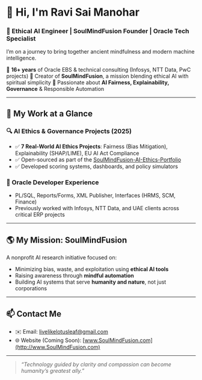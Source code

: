 # 👋 Hi, I'm Ravi Sai Manohar

### 🌱 Ethical AI Engineer | SoulMindFusion Founder | Oracle Tech Specialist

I’m on a journey to bring together ancient mindfulness and modern machine intelligence.

🔹 **16+ years** of Oracle EBS & technical consulting (Infosys, NTT Data, PwC projects)
🔹 Creator of **SoulMindFusion**, a mission blending ethical AI with spiritual simplicity
🔹 Passionate about **AI Fairness, Explainability, Governance** & Responsible Automation

---

## 🧠 My Work at a Glance

### 🔍 AI Ethics & Governance Projects (2025)

* ✅ **7 Real-World AI Ethics Projects**: Fairness (Bias Mitigation), Explainability (SHAP/LIME), EU AI Act Compliance
* ✅ Open-sourced as part of the [SoulMindFusion-AI-Ethics-Portfolio](https://github.com/PRSM-Tech/SoulMindFusion-AI-Ethics-Portfolio)
* ✅ Developed scoring systems, dashboards, and policy simulators

### 🔧 Oracle Developer Experience

* PL/SQL, Reports/Forms, XML Publisher, Interfaces (HRMS, SCM, Finance)
* Previously worked with Infosys, NTT Data, and UAE clients across critical ERP projects

---

## 🌎 My Mission: SoulMindFusion

A nonprofit AI research initiative focused on:

* Minimizing bias, waste, and exploitation using **ethical AI tools**
* Raising awareness through **mindful automation**
* Building AI systems that serve **humanity and nature**, not just corporations

---

## 📫 Contact Me

* ✉️ Email: [livelikelotusleaf@gmail.com](mailto:livelikelotusleaf@gmail.com)
* 🌐 Website (Coming Soon): [www.SoulMindFusion.com](http://www.SoulMindFusion.com)

---

> *“Technology guided by clarity and compassion can become humanity’s greatest ally.”*
